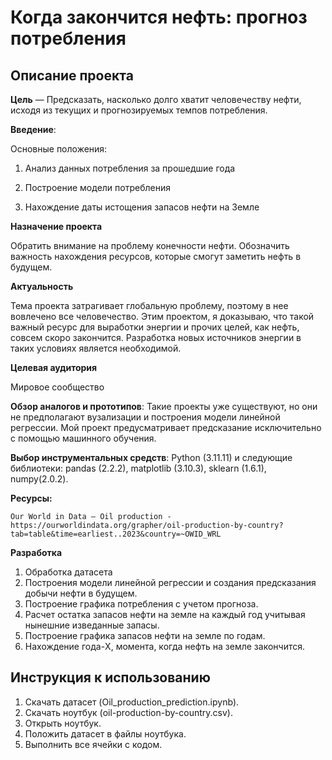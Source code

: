 # Когда закончится нефть: прогноз потребления

## Описание проекта

 **Цель** — Предсказать, насколько долго хватит человечеству нефти, исходя из текущих и прогнозируемых темпов потребления.


**Введение**:

Основные положения:

1. Анализ данных потребления за прошедшие года

2. Построение модели потребления

3. Нахождение даты истощения запасов нефти на Земле

**Назначение проекта**

Обратить внимание на проблему конечности нефти. Обозначить важность нахождения ресурсов, которые смогут заметить нефть в будущем.


**Актуальность**

Тема проекта затрагивает глобальную проблему, поэтому в нее вовлечено все человечество. Этим проектом, я доказываю, что такой важный ресурс для выработки энергии и прочих целей, как нефть, совсем скоро закончится. Разработка новых источников энергии в таких условиях является необходимой.

**Целевая аудитория**

Мировое сообщество

**Обзор аналогов и прототипов**: Такие проекты уже существуют, но они не предполагают вузализации и построения модели линейной регрессии. Мой проект предусматривает предсказание исключительно с помощью машинного обучения.


**Выбор инструментальных средств**: Python (3.11.11) и следующие библиотеки: pandas (2.2.2), matplotlib (3.10.3), sklearn (1.6.1), numpy(2.0.2).


 **Ресурсы:**  

    Our World in Data — Oil production - https://ourworldindata.org/grapher/oil-production-by-country?tab=table&time=earliest..2023&country=~OWID_WRL

**Разработка**

1. Обработка датасета
2. Построения модели линейной регрессии и создания предсказания добычи нефти в будущем.
3. Построение графика потребления с учетом прогноза.
4. Расчет остатка запасов нефти на земле на каждый год учитывая нынешние изведанные запасы.
5. Построение графика запасов нефти на земле по годам.
6. Нахождение года-X, момента, когда нефть на земле закончится.

## Инструкция к использованию
1. Скачать датасет (Oil_production_prediction.ipynb).
2. Скачать ноутбук (oil-production-by-country.csv).
3. Открыть ноутбук.
4. Положить датасет в файлы ноутбука.
5. Выполнить все ячейки с кодом.
